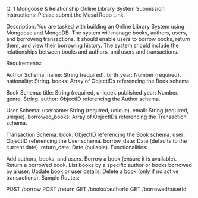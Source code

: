 Q: 1
Mongoose & Relationship
Online Library System
Submission Instructions:
Please submit the Masai Repo Link.

Description:
You are tasked with building an Online Library System using Mongoose and MongoDB. The system will manage books, authors, users, and borrowing transactions. It should enable users to borrow books, return them, and view their borrowing history. The system should include the relationships between books and authors, and users and transactions.

Requirements:

Author Schema:
name: String (required).
birth_year: Number (required).
nationality: String.
books: Array of ObjectIDs referencing the Book schema.


Book Schema:
title: String (required, unique).
published_year: Number.
genre: String.
author: ObjectID referencing the Author schema.


User Schema:
username: String (required, unique).
email: String (required, unique).
borrowed_books: Array of ObjectIDs referencing the Transaction schema.

Transaction Schema:
book: ObjectID referencing the Book schema.
user: ObjectID referencing the User schema.
borrow_date: Date (defaults to the current date).
return_date: Date (nullable).
Functionalities:

Add authors, books, and users.
Borrow a book (ensure it is available).
Return a borrowed book.
List books by a specific author or books borrowed by a user.
Update book or user details.
Delete a book (only if no active transactions).
Sample Routes:

POST /borrow
POST /return
GET /books/:authorId
GET /borrowed/:userId